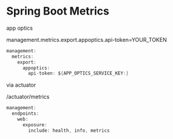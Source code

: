 # Spring Boot Metrics

app optics

management.metrics.export.appoptics.api-token=YOUR_TOKEN

```java
management:
  metrics:
    export:
      appoptics:
        api-token: ${APP_OPTICS_SERVICE_KEY:}
```

via actuator

/actuator/metrics

```java
management:
  endpoints:
    web:
      exposure:
        include: health, info, metrics
```